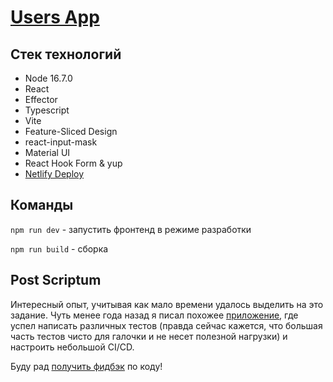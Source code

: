 # [Users App](https://users-app-waldo33.netlify.app)

## Стек технологий
- Node 16.7.0
- React
- Effector
- Typescript
- Vite
- Feature-Sliced Design
- react-input-mask
- Material UI
- React Hook Form & yup
- [Netlify Deploy](https://users-app-waldo33.netlify.app)
  
## Команды

`npm run dev` - запустить фронтенд в режиме разработки

`npm run build` - сборка

## Post Scriptum
Интересный опыт, учитывая как мало времени удалось выделить на это задание. Чуть менее года назад я писал похожее [приложение](https://github.com/Waldo33/employees-app), где успел написать различных тестов (правда сейчас кажется, что большая часть тестов чисто для галочки и не несет полезной нагрузки) и настроить небольшой CI/CD.

Буду рад [получить фидбэк](https://t.me/waldente) по коду!
